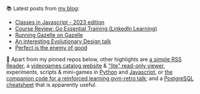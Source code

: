 
📚 Latest posts from <a href="https://blog.kartones.net/">my blog</a>:

<!--START_SECTION:blogposts-->
* [Classes in Javascript - 2023 edition](https:&#x2F;&#x2F;blog.kartones.net&#x2F;post&#x2F;classes-in-javascript-2023-edition&#x2F;)
* [Course Review: Go Essential Training (LinkedIn Learning)](https:&#x2F;&#x2F;blog.kartones.net&#x2F;post&#x2F;course-review-go-essential-training-linkedin-learning&#x2F;)
* [Running Gazelle on Gazelle](https:&#x2F;&#x2F;blog.kartones.net&#x2F;post&#x2F;running-bazel-gazelle-on-gazelle&#x2F;)
* [An interesting Evolutionary Design talk](https:&#x2F;&#x2F;blog.kartones.net&#x2F;post&#x2F;an-interesting-evolutionary-design-talk&#x2F;)
* [Perfect is the enemy of good](https:&#x2F;&#x2F;blog.kartones.net&#x2F;post&#x2F;perfect-is-the-enemy-of-good&#x2F;)
<!--END_SECTION:blogposts-->


📌 Apart from my pinned repos below, other highlights are [a simple RSS Reader](https://github.com/Kartones/pbrr#pbrr---pretty-basic-rss-reader), a [videogames catalog website](https://github.com/Kartones/finished-games#finished-games) & ["lite" read-only viewer](https://github.com/Kartones/fg-viewer#finished-games-viewer), experiments, scripts & mini-games in [Python](https://github.com/Kartones/python#python-assorted-code) and [Javascript](https://github.com/Kartones/JSAssorted#javascript-assorted-code), or [the companion code for a reinforced learning gym-retro talk](https://github.com/Kartones/mindcamp-x-gym-retro#mindcamp-x-gym-retro-talk-companion-code-and-images); and a [PostgreSQL cheatsheet](https://gist.github.com/Kartones/dd3ff5ec5ea238d4c546) that is apparently useful.


